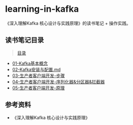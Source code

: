 # learning-in-kafka
《深入理解Kafka 核心设计与实践原理》的读书笔记 + 操作实践。

## 读书笔记目录

> [目录](doc)

- [01-Kafka基本概念](doc/01-Kafka基本概念.md)
- [02-Kafka安装与配置.md](doc/02-Kafka安装与配置.md)
- [03-生产者客户端开发-步骤](doc/03-生产者客户端开发-步骤.md)
- [04-生产者客户端开发-序列化器&分区器&拦截器](doc/04-生产者客户端开发-序列化器&分区器&拦截器.md)
- [05-生产者客户端开发-原理](doc/05-生产者客户端开发-原理.md)



## 参考资料

- 《深入理解Kafka 核心设计与实践原理》
